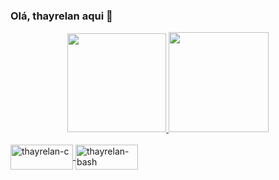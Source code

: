 ### Olá, thayrelan aqui 👋

<div align="center">
  <a href="https://github.com/thayrelan">
  <img height="158em" src="https://github-readme-stats.vercel.app/api?username=thayrelan&show_icons=true&theme=dark&include_all_commits=true&count_private=true"/>
  <img height="160em" src="https://github-readme-stats.vercel.app/api/top-langs/?username=thayrelan&layout=compact&langs_count=7&theme=dark"/>
</div>

  <div style="display: inline_block"><br>
  <img align="center" alt="thayrelan-c" height="40" width="100" src="https://cdn.jsdelivr.net/gh/devicons/devicon/icons/c/c-original.svg">
  <img align="center" alt="thayrelan-bash" height="40" width="100" src="https://cdn.jsdelivr.net/gh/devicons/devicon/icons/bash/bash-original.svg">

</div>
